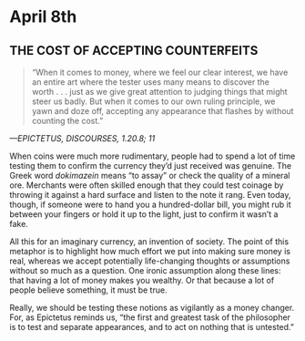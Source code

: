 # April 8th
## THE COST OF ACCEPTING COUNTERFEITS

> “When it comes to money, where we feel our clear interest, we have an entire art where the tester uses many means to discover the worth . . . just as we give great attention to judging things that might steer us badly. But when it comes to our own ruling principle, we yawn and doze off, accepting any appearance that flashes by without counting the cost.”

*—EPICTETUS, DISCOURSES, 1.20.8; 11*

When coins were much more rudimentary, people had to spend a lot of time testing them to confirm the currency they’d just received was genuine. The Greek word *dokimazein* means “to assay” or check the quality of a mineral ore. Merchants were often skilled enough that they could test coinage by throwing it against a hard surface and listen to the note it rang. Even today, though, if someone were to hand you a hundred-dollar bill, you might rub it between your fingers or hold it up to the light, just to confirm it wasn’t a fake.

All this for an imaginary currency, an invention of society. The point of this metaphor is to highlight how much effort we put into making sure money is real, whereas we accept potentially life-changing thoughts or assumptions without so much as a question. One ironic assumption along these lines: that having a lot of money makes you wealthy. Or that because a lot of people believe something, it must be true.

Really, we should be testing these notions as vigilantly as a money changer. For, as Epictetus reminds us, “the first and greatest task of the philosopher is to test and separate appearances, and to act on nothing that is untested.”

